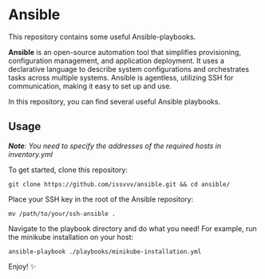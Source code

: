 # Ansible

This repository contains some useful Ansible-playbooks.

__Ansible__ is an open-source automation tool that simplifies provisioning, configuration management, and application deployment. 
It uses a declarative language to describe system configurations and orchestrates tasks across multiple systems. 
Ansible is agentless, utilizing SSH for communication, making it easy to set up and use.

In this repository, you can find several useful Ansible playbooks.

## Usage

_**Note**: You need to specify the addresses of the required hosts in inventory.yml_


To get started, clone this repository:

```shell
git clone https://github.com/issvvv/ansible.git && cd ansible/
```

Place your SSH key in the root of the Ansible repository:

```shell
mv /path/to/your/ssh-ansible .
```

Navigate to the playbook directory and do what you need!
For example, run the minikube installation on your host:

```shell
ansible-playbook ./playbooks/minikube-installation.yml
```

Enjoy! ✨